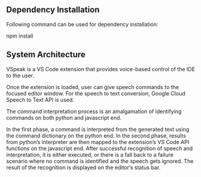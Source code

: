 
## Dependency Installation

Following command can be used for dependency installation:

npm install

## System Architecture

VSpeak is a VS Code extension that provides voice-based control of the IDE to the user.

Once the extension is loaded, user can give speech commands to the focused editor window. For the speech to text conversion, Google Cloud Speech to Text API is used.

The command interpretation process is an amalgamation of identifying commands on both python and javascript end.

In the first phase, a command is interpreted from the generated text using the command dictionary on the python end.
In the second phase, results from python’s interpreter are then mapped to the extension’s VS Code API functions on the javascript end.
After successful recognition of speech and interpretation, it is either executed, or there is a fall back to a failure scenario where no command is identified and the speech gets ignored. The result of the recognition is displayed on the editor’s status bar.


